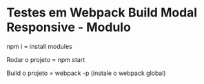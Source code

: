 # Testes em Webpack Build Modal Responsive - Modulo

npm i = install modules

Rodar o projeto = npm start

Build o projeto = webpack -p (instale o webpack global)
